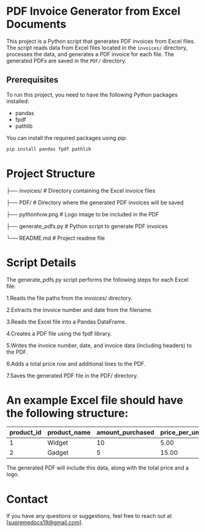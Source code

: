 # PDF Invoice Generator from Excel Documents

This project is a Python script that generates PDF invoices from Excel files. The script reads data from Excel files located in the `invoices/` directory, processes the data, and generates a PDF invoice for each file. The generated PDFs are saved in the `PDF/` directory.

## Prerequisites

To run this project, you need to have the following Python packages installed:

- pandas
- fpdf
- pathlib

You can install the required packages using pip:

```bash
pip install pandas fpdf pathlib
```

# Project Structure

├── invoices/           # Directory containing the Excel invoice files

├── PDF/                # Directory where the generated PDF invoices will be saved

├── pythonhow.png       # Logo image to be included in the PDF

├── generate_pdfs.py    # Python script to generate PDF invoices

└── README.md           # Project readme file


# Script Details

The generate_pdfs.py script performs the following steps for each Excel file:

1.Reads the file paths from the invoices/ directory.

2.Extracts the invoice number and date from the filename.

3.Reads the Excel file into a Pandas DataFrame.

4.Creates a PDF file using the fpdf library.

5.Writes the invoice number, date, and invoice data (including headers) to the PDF.

6.Adds a total price row and additional lines to the PDF.

7.Saves the generated PDF file in the PDF/ directory.

# An example Excel file should have the following structure:

| product_id | product_name | amount_purchased | price_per_unit | total_price |
|------------|--------------|------------------|----------------|-------------|
| 1          | Widget       | 10               | 5.00           | 50.00       |
| 2          | Gadget       | 5                | 15.00          | 75.00       |

The generated PDF will include this data, along with the total price and a logo.

# Contact
If you have any questions or suggestions, feel free to reach out at [supremedocs19@gmail.com].
